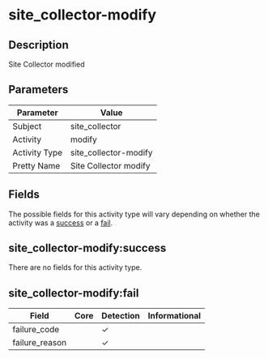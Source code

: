site_collector-modify
=====================

Description
-----------
Site Collector modified

Parameters
----------
| Parameter     | Value                 |
| ------------- | --------------------- |
| Subject       | site_collector        |
| Activity      | modify                |
| Activity Type | site_collector-modify |
| Pretty Name   | Site Collector modify |


Fields
------

The possible fields for this activity type will vary depending on whether the activity was a [success](#site_collector-modifysuccess) or a [fail](#site_collector-modifyfail).


site_collector-modify:success
-----------------------------

There are no fields for this activity type.


site_collector-modify:fail
--------------------------

| Field          | Core | Detection | Informational |
| -------------- | ---- | --------- | ------------- |
| failure_code   |      | &#10003;  |               |
| failure_reason |      | &#10003;  |               |